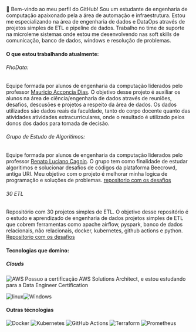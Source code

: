 👋 Bem-vindo ao meu perfil do GitHub! Sou um estudante de engenharia de computação apaixonado pela a área de automação e infraestrutura. Estou me especializando na área de engenharia de dados e DataOps através de projetos simples de ETL e pipeline de dados. Trabalho no time de suporte na microleme sistemas onde estou me desenvolvendo nas soft skills de comunicação, banco de dados, windows e resolução de problemas. 

#### O que estou trabalhando atualmente:
###### FhoData:
Equipe formada por alunos de engenharia da computação liderados pelo professor [Mauricio Acconcia Dias](http://lattes.cnpq.br/5601429036874207). O objetivo desse projeto é auxiliar os alunos na área de ciência/engenharia de dados através de reuniões, desafios, descusões e projetos a respeito da área de dados. Os dados utilizados são dados reais da faculdade, tanto do corpo docente quanto das atividades atividades extracurriculares, onde o resultado é utilizado pelos donos dos dados para tomada de decisão.

###### Grupo de Estudo de Algoritimos:
Equipe formada por alunos de engenharia da computação liderados pelo professor [Renato Luciano Cagnin](http://lattes.cnpq.br/3864977515064821). O grupo tem como finalidade de estudar algoritimos e solucionar desafios de códigos da plataforma Beecrowd, antiga URI. Meu objetivo com o projeto é melhorar minha logica de programação e soluções de problemas. [repositorio com os desafios](https://github.com/AbraaoLeonardo/beecrowd)

###### 30 ETL
Repositório com 30 projetos simples de ETL. O objetivo desse repositório é o estudo e aprendizado de engenharia de dados projetos simples de ETL que cobrem ferramentas como apache airflow, pyspark, banco de dados relacionais, não relacionais, docker, kubernetes, github actions e python. [Repositorio com os desafios](https://github.com/AbraaoLeonardo/30-etl)

#### Tecnologias que domino:
##### Clouds
![AWS](https://img.shields.io/badge/Amazon_AWS-232F3E?style=for-the-badge&logo=amazon-aws&logoColor=white) Possuo a certificação AWS Solutions Architect, e estou estudando para a Data Engineer Certification


![linux](https://img.shields.io/badge/manjaro-35BF5C?style=for-the-badge&logo=manjaro&logoColor=white)![Windows](https://img.shields.io/badge/Windows-0078D6?style=for-the-badge&logo=windows&logoColor=white)
#### Outras técnologias
![Docker](https://img.shields.io/badge/docker-%230db7ed.svg?style=for-the-badge&logo=docker&logoColor=white) ![Kubernetes](https://img.shields.io/badge/kubernetes-%23326ce5.svg?style=for-the-badge&logo=kubernetes&logoColor=white) ![GitHub Actions](https://img.shields.io/badge/github%20actions-%232671E5.svg?style=for-the-badge&logo=githubactions&logoColor=white) ![Terraform](https://img.shields.io/badge/terraform-%235835CC.svg?style=for-the-badge&logo=terraform&logoColor=white) ![Prometheus](https://img.shields.io/badge/Prometheus-E6522C?style=for-the-badge&logo=Prometheus&logoColor=white)
